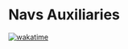 # Navs Auxiliaries
 [![wakatime](https://wakatime.com/badge/github/NavTheSass/Jigglys-Auxiliaries.svg)](https://wakatime.com/badge/github/NavTheSass/Jigglys-Auxiliaries)
